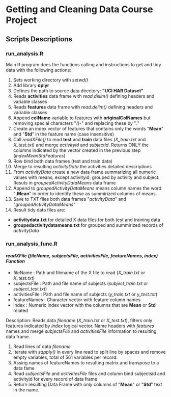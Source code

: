 # Getting and Cleaning Data Course Project

## Scripts Descriptions

### run_analysis.R
Main R program does the functions calling and instructions to get and tidy data with the following actions:

1. Sets working directory with *setwd()*
2. Add library **dplyr**
3. Defines the path to source data directory: **"UCI HAR Dataset"**
4. Reads **activities** data frame with *read.delim()* defining headers and variable classes
5. Reads **features** data frame with *read.delim()* defining headers and variable classes
6. Append **colName** variable to features with **originalColNames** but removing special characters "*()-*" and replacing these by "*.*"
7. Create an index vector of features that contains only the words "**Mean**" and "**Std**" in the feature name (case insensitive)
8. Call *readXFile()* to read **test** and **train** data files (*X_train.txt* and *X_test.txt*) and merge *activityid* and *subjectid*. Returns ONLY the columns indicated by the vector created in the previous step (*indexMeanStdFeatures*)
9. Row bind both data frames (test and train data)
10. Merge to resulting *activityData* the activities detailed descriptions
11. From *activityData* create a new data frame summarizing all numeric values with means, except activityid; grouped by activity and subject. Resuts in *groupedActivityDataMeans* data frame
12. Append to *groupedActivityDataMeans* means column names the word "**.Mean**" in order to identify these as summirized columns of means.
13. Save to TXT files both data frames "*activityData*" and "*groupedActivityDataMeans*"
14. Result tidy data files are:
 + **activitydata.txt** for detailed X data files for both test and training data
 + **groupedactivitydatameans.txt** for grouped and summirized records of *activityData*

### run_analysis_func.R
#### *readXFile (fileName, subjectsFile, activitiesFile, featureNames, index) Function*

+ fileName       : Path and filename of the X file to read (*X_train.txt* or *X_test.txt*)
+ subjectsFile   : Path and file name of subjects (*subject_train.txt* or *subject_test.txt*)
+ activitiesFile : Path and file name of subjects (*y_train.txt* or *y_test.txt*)
+ featureNames   : Character vector with feature column names
+ index          : Numeric index vector with the columns that are **Mean** or **Std** related
   
Description: Reads data *filename* (*X_train.txt* or *X_test.txt*), filters only features indicated by *index* logical vector. Name headers with *features* names and merge *subjectsFile* and *activitiesFile* information to resulting data frame.

1. Read lines of data *filename*
2. Iterate with *sapply()* in every line read to split line by spaces and remove empty variables, total of 561 variables per record. 
3. Assing names of featureNames to resulting matrix and transpose to a data fame
4. Read *subjectsFile* and *activitiesFile* files and column bind subjectsid and activityid for every record of data frame 
5. Return resulting Data Frame with only columns of "**Mean**" or "**Std**" text in the name.